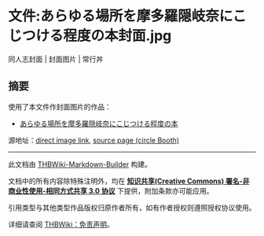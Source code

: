 # 文件:あらゆる場所を摩多羅隠岐奈にこじつける程度の本封面.jpg

<!-- source html: G:\repos\THBWiki-Markdown-Builder\THBWikiMarkdown\Temp\file\e\ee\ns6%3A%E3%81%82%E3%82%89%E3%82%86%E3%82%8B%E5%A0%B4%E6%89%80%E3%82%92%E6%91%A9%E5%A4%9A%E7%BE%85%E9%9A%A0%E5%B2%90%E5%A5%88%E3%81%AB%E3%81%93%E3%81%98%E3%81%A4%E3%81%91%E3%82%8B%E7%A8%8B%E5%BA%A6%E3%81%AE%E6%9C%AC%E5%B0%81%E9%9D%A2%2Ejpg.html -->

同人志封面 | 封面图片 | 常行丼

## 摘要
  
使用了本文件作封面图片的作品：
  

- [あらゆる場所を摩多羅隠岐奈にこじつける程度の本](./あらゆる場所を摩多羅隠岐奈にこじつける程度の本.md)

  
源地址：[direct image link](https://s2.booth.pm/0f3faf5b-2b1b-49c3-b33d-dfec7269d9cf/i/3950715/2c01c061-1248-4ca8-a46a-10f2368ab245_base_resized.jpg), [source page (circle Booth)](https://jyougyoudon.booth.pm/items/3950715)
  





---

此文档由 [THBWiki-Markdown-Builder](https://github.com/Delsin-Yu/THBWiki-Markdown-Builder) 构建。

文档中的所有内容除特殊注明外，均在 [**知识共享(Creative Commons) 署名-非商业性使用-相同方式共享 3.0 协议**](https://creativecommons.org/licenses/by-sa/3.0/deed.zh-hans) 下提供，附加条款亦可能应用。

引用类型与其他类型作品版权归原作者所有，如有作者授权则遵照授权协议使用。

详细请查阅 [THBWiki：免责声明](https://thbwiki.cc/THBWiki:%E5%85%8D%E8%B4%A3%E5%A3%B0%E6%98%8E)。

